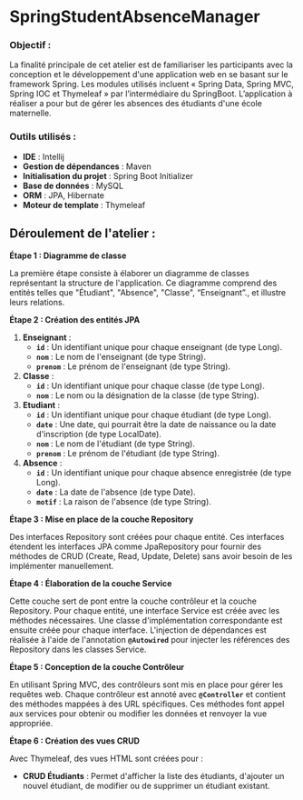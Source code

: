 # SpringStudentAbsenceManager

### **Objectif :**

La finalité principale de cet atelier est de familiariser les participants avec la conception et le développement d'une application web en se basant sur le framework Spring. Les modules utilisés incluent « Spring Data, Spring MVC, Spring IOC et Thymeleaf » par l’intermédiaire du SpringBoot. L’application à réaliser a pour but de gérer les absences des étudiants d'une école maternelle.

### **Outils utilisés** :

- **IDE** : Intellij
- **Gestion de dépendances** : Maven
- **Initialisation du projet** : Spring Boot Initializer
- **Base de données** : MySQL
- **ORM** : JPA, Hibernate
- **Moteur de template** : Thymeleaf

## **Déroulement de l'atelier** :

****Étape 1 : Diagramme de classe****

La première étape consiste à élaborer un diagramme de classes représentant la structure de l'application. Ce diagramme comprend des entités telles que "Étudiant", "Absence", "Classe", “Enseignant”., et illustre leurs relations.

****Étape 2 : Création des entités JPA****


1. **Enseignant** :
    - **`id`** : Un identifiant unique pour chaque enseignant (de type Long).
    - **`nom`** : Le nom de l'enseignant (de type String).
    - **`prenom`** : Le prénom de l'enseignant (de type String).
2. **Classe** :
    - **`id`** : Un identifiant unique pour chaque classe (de type Long).
    - **`nom`** : Le nom ou la désignation de la classe (de type String).
3. **Etudiant** :
    - **`id`** : Un identifiant unique pour chaque étudiant (de type Long).
    - **`date`** : Une date, qui pourrait être la date de naissance ou la date d'inscription (de type LocalDate).
    - **`nom`** : Le nom de l'étudiant (de type String).
    - **`prenom`** : Le prénom de l'étudiant (de type String).
4. **Absence** :
    - **`id`** : Un identifiant unique pour chaque absence enregistrée (de type Long).
    - **`date`** : La date de l'absence (de type Date).
    - **`motif`** : La raison de l'absence (de type String).
    

****Étape 3 : Mise en place de la couche Repository****

Des interfaces Repository sont créées pour chaque entité. Ces interfaces étendent les interfaces JPA comme JpaRepository pour fournir des méthodes de CRUD (Create, Read, Update, Delete) sans avoir besoin de les implémenter manuellement.


****Étape 4 : Élaboration de la couche Service****

Cette couche sert de pont entre la couche contrôleur et la couche Repository. Pour chaque entité, une interface Service est créée avec les méthodes nécessaires. Une classe d'implémentation correspondante est ensuite créée pour chaque interface. L'injection de dépendances est réalisée à l'aide de l'annotation **`@Autowired`** pour injecter les références des Repository dans les classes Service.


****Étape 5 : Conception de la couche Contrôleur****

En utilisant Spring MVC, des contrôleurs sont mis en place pour gérer les requêtes web. Chaque contrôleur est annoté avec **`@Controller`** et contient des méthodes mappées à des URL spécifiques. Ces méthodes font appel aux services pour obtenir ou modifier les données et renvoyer la vue appropriée.

**Étape 6 : Création des vues CRUD**

Avec Thymeleaf, des vues HTML sont créées pour :

- **CRUD Étudiants** : Permet d'afficher la liste des étudiants, d'ajouter un nouvel étudiant, de modifier ou de supprimer un étudiant existant.


